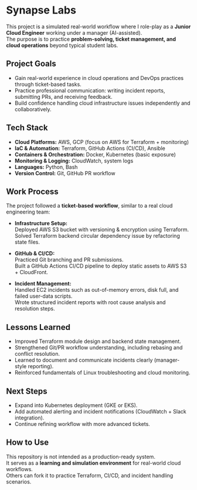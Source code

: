 # Synapse Labs 
This project is a simulated real-world workflow where I role-play as a **Junior Cloud Engineer** working under a manager (AI-assisted).  
The purpose is to practice **problem-solving, ticket management, and cloud operations** beyond typical student labs.

## Project Goals
- Gain real-world experience in cloud operations and DevOps practices through ticket-based tasks.
- Practice professional communication: writing incident reports, submitting PRs, and receiving feedback.
- Build confidence handling cloud infrastructure issues independently and collaboratively.

## Tech Stack
- **Cloud Platforms:** AWS, GCP (focus on AWS for Terraform + monitoring)
- **IaC & Automation:** Terraform, GitHub Actions (CI/CD), Ansible
- **Containers & Orchestration:** Docker, Kubernetes (basic exposure)
- **Monitoring & Logging:** CloudWatch, system logs
- **Languages:** Python, Bash
- **Version Control:** Git, GitHub PR workflow

## Work Process
The project followed a **ticket-based workflow**, similar to a real cloud engineering team:

- **Infrastructure Setup:**  
  Deployed AWS S3 bucket with versioning & encryption using Terraform.  
  Solved Terraform backend circular dependency issue by refactoring state files.

- **GitHub & CI/CD:**  
  Practiced Git branching and PR submissions.  
  Built a GitHub Actions CI/CD pipeline to deploy static assets to AWS S3 + CloudFront.

- **Incident Management:**  
  Handled EC2 incidents such as out-of-memory errors, disk full, and failed user-data scripts.  
  Wrote structured incident reports with root cause analysis and resolution steps.

## Lessons Learned
- Improved Terraform module design and backend state management.  
- Strengthened Git/PR workflow understanding, including rebasing and conflict resolution.  
- Learned to document and communicate incidents clearly (manager-style reporting).  
- Reinforced fundamentals of Linux troubleshooting and cloud monitoring.  

## Next Steps
- Expand into Kubernetes deployment (GKE or EKS).  
- Add automated alerting and incident notifications (CloudWatch + Slack integration).  
- Continue refining workflow with more advanced tickets.  

## How to Use
This repository is not intended as a production-ready system.  
It serves as a **learning and simulation environment** for real-world cloud workflows.  
Others can fork it to practice Terraform, CI/CD, and incident handling scenarios.

